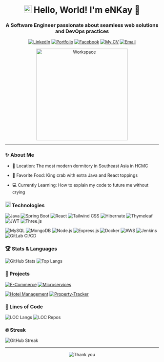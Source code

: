 <h1 align="center">
  <img width="25px" alt="Hello" src="https://camo.githubusercontent.com/2ec030bc751ce444be25f6ed5aa026d2a0950d5cc62603faa27f4ec72f1e7ac3/68747470733a2f2f782e747739332e66756e2f696d616765732f68692e676966">
  Hello, World! I'm eNKay 🙆
</h1>

<h3 align="center">
  A Software Engineer passionate about seamless web solutions and DevOps practices
</h3>

<div align="center">

  [![LinkedIn](https://img.shields.io/badge/en--kay-white?style=for-the-badge&logo=Linkedin&logoColor=0A66C2)](https://www.linkedin.com/in/en-kay)
  [![Portfolio](https://img.shields.io/badge/🌐_enkay.live-white?style=for-the-badge&logoColor=0A66C2)](https://enkay.live)
  [![Facebook](https://img.shields.io/badge/enkay.live-white?style=for-the-badge&logo=facebook&logoColor=0866FF)](https://www.facebook.com/enkay.live)
  [![My CV](https://img.shields.io/badge/My_CV-white?style=for-the-badge&logo=readdotcv&logoColor=EC1C24)](https://drive.google.com/drive/folders/1RYk7a8GYmF5asTKa57y9XmZOAmqIY2_E?usp=sharing)
  [![Email](https://img.shields.io/badge/enkay.work@outlook.com-white?style=for-the-badge&logo=gmail&logoColor=EA4335)](mailto:enkay.work@outlook.com)

  <img width="300px" src="https://user-images.githubusercontent.com/74038190/229223263-cf2e4b07-2615-4f87-9c38-e37600f8381a.gif" alt="Workspace">
</div>

***

### ✨ About Me

- 🏢 Location: The most modern dormitory in Southeast Asia in HCMC

- 🦀 Favorite Food: King crab with extra Java and React toppings

- 💻 Currently Learning: How to explain my code to future me without crying

<h3>
  <img width="18px" src="https://user-images.githubusercontent.com/74038190/212284087-bbe7e430-757e-4901-90bf-4cd2ce3e1852.gif">
  Technologies
</h3>

![Java](https://img.shields.io/badge/Java_Core-black?style=flat&logo=openjdk)
![Spring Boot](https://img.shields.io/badge/Spring_Boot-black?style=flat&logo=springboot&logoColor=6DB33F)
![React](https://img.shields.io/badge/React-black?style=flat&logo=react&logoColor=61DAFB)
![Tailwind CSS](https://img.shields.io/badge/Tailwind_CSS-black?style=flat&logo=tailwindcss&logoColor=06B6D4)
![Hibernate](https://img.shields.io/badge/Hibernate-black?style=flat&logo=hibernate&logoColor=59666C)
![Thymeleaf](https://img.shields.io/badge/Thymeleaf-black?style=flat&logo=thymeleaf&logoColor=005F0F)
![JWT](https://img.shields.io/badge/JWT-black?style=flat&logo=jsonwebtokens&logoColor=white)
![Three.js](https://img.shields.io/badge/Three.js-black?style=flat&logo=threedotjs&logoColor=white)

![MySQL](https://img.shields.io/badge/MySQL-black?style=flat&logo=mysql&logoColor=4479A1)
![MongoDB](https://img.shields.io/badge/MongoDB-black?style=flat&logo=mongodb&logoColor=47A248)
![Node.js](https://img.shields.io/badge/Node.js-black?style=flat&logo=node.js&logoColor=339933)
![Express.js](https://img.shields.io/badge/Express.js-black?style=flat&logo=express&logoColor=white)
![Docker](https://img.shields.io/badge/Docker-black?style=flat&logo=docker&logoColor=2496ED)
![AWS](https://img.shields.io/badge/AWS-black?style=flat&logo=amazonwebservices&logoColor=FF9900)
![Jenkins](https://img.shields.io/badge/Jenkins-black?style=flat&logo=jenkins&logoColor=D24939)
![GitLab CI/CD](https://img.shields.io/badge/GitLab_CI/CD-black?style=flat&logo=gitlab&logoColor=FC6D26)

### 🏆 Stats & Languages

![GitHub Stats](https://github-readme-stats.vercel.app/api?username=enkay2408&hide=stars,contribs&show=prs_merged_percentage&show_icons=true&theme=holi&border_color=71a9e&rank_icon=github&line_height=24)
![Top Langs](https://github-readme-stats.vercel.app/api/top-langs/?username=enkay2408&exclude_repo=freeCodeCamp-Projects&langs_count=6&layout=compact&theme=holi&border_color=71a9e&card_width=330px)

### 🚀 Projects

[![E-Commerce](https://github-readme-stats.vercel.app/api/pin/?username=enkay2408&repo=e-commerce&theme=gotham&border_color=54a68b)](https://github.com/eNKay2408/E-Commerce)
[![Microservices](https://github-readme-stats.vercel.app/api/pin/?username=enkay2408&repo=microservices&theme=gotham&border_color=54a68b)](https://github.com/eNKay2408/Microservices)

[![Hotel Management](https://github-readme-stats.vercel.app/api/pin/?username=enkay2408&repo=hotel-management&theme=gotham&border_color=54a68b)](https://github.com/eNKay2408/Hotel-Management)
[![Property-Tracker](https://github-readme-stats.vercel.app/api/pin/?username=enkay2408&repo=property-tracker&theme=gotham&border_color=54a68b)](https://github.com/eNKay2408/Property-Tracker)

### 📝 Lines of Code

![LOC Langs](https://api.githubtrends.io/user/svg/eNKay2408/langs?time_range=one_year&theme=dark)
![LOC Repos](https://api.githubtrends.io/user/svg/eNKay2408/repos?time_range=one_year&group=other&theme=dark)

### 🔥 Streak

![GitHub Streak](https://streak-stats.demolab.com?user=enkay2408&theme=rising-sun&date_format=j%2Fn%5B%2FY%5D&border=e78e42&currStreakNum=e78e42&sideNums=e78e42&dates=fef7ee)

***

<div align="center">

  ![Thank you](https://readme-typing-svg.demolab.com?font=Fira+Code&weight=500&duration=4000&pause=1000&color=45A1FF&center=true&width=550&lines=Thank+you+for+visiting+my+GitHub+profile+%F0%9F%92%99)
  
</div>
